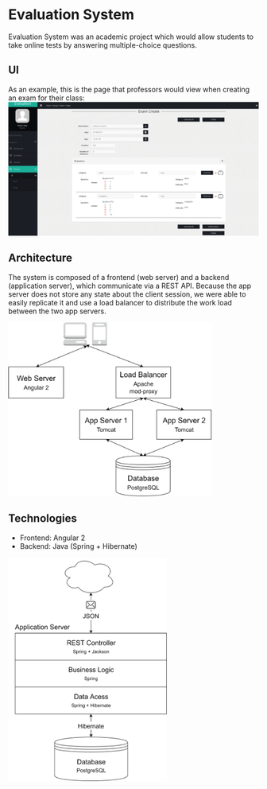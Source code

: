 # Evaluation System

Evaluation System was an academic project which would allow students to take online tests by answering multiple-choice questions.

## UI

As an example, this is the page that professors would view when creating an exam for their class:
![Create Exam view](/img/create-exam-view.png)

## Architecture

The system is composed of a frontend (web server) and a backend (application server), which communicate via a REST API. Because the app server does not store any state about the client session, we were able to easily replicate it and use a load balancer to distribute the work load between the two app servers.

<img src="img/high-level-architecture.png" alt="High Level Architecture" height=350px/>

## Technologies

- Frontend: Angular 2
- Backend: Java (Spring + Hibernate)

<img src="img/appserver.png" alt="Application Server" height=450px/>
